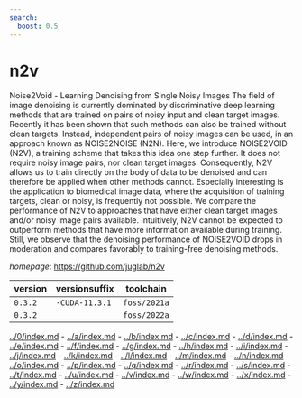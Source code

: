 ```yaml
---
search:
  boost: 0.5
---
```

# n2v

Noise2Void - Learning Denoising from Single Noisy Images The field of image denoising is currently dominated by discriminative deep       learning methods that are trained on pairs of noisy input and clean target       images. Recently it has been shown that such methods can also be trained without clean targets. Instead, independent pairs of noisy images can be used, in an     approach known as NOISE2NOISE (N2N). Here, we introduce NOISE2VOID (N2V), a      training scheme that takes this idea one step further. It does not require noisy image pairs, nor clean target images. Consequently, N2V allows us to train       directly on the body of data to be denoised and can therefore be applied when    other methods cannot. Especially interesting is the application to biomedical    image data, where the acquisition of training targets, clean or noisy, is        frequently not possible. We compare the performance of N2V to approaches that    have either clean target images and/or noisy image pairs available. Intuitively, N2V cannot be expected to outperform methods that have more information          available during training. Still, we observe that the denoising performance of   NOISE2VOID drops in moderation and compares favorably to training-free denoising methods.

*homepage*: <https://github.com/juglab/n2v>

version | versionsuffix | toolchain
--------|---------------|----------
``0.3.2`` | ``-CUDA-11.3.1`` | ``foss/2021a``
``0.3.2`` |  | ``foss/2022a``

[../0/index.md](0) - [../a/index.md](a) - [../b/index.md](b) - [../c/index.md](c) - [../d/index.md](d) - [../e/index.md](e) - [../f/index.md](f) - [../g/index.md](g) - [../h/index.md](h) - [../i/index.md](i) - [../j/index.md](j) - [../k/index.md](k) - [../l/index.md](l) - [../m/index.md](m) - [../n/index.md](n) - [../o/index.md](o) - [../p/index.md](p) - [../q/index.md](q) - [../r/index.md](r) - [../s/index.md](s) - [../t/index.md](t) - [../u/index.md](u) - [../v/index.md](v) - [../w/index.md](w) - [../x/index.md](x) - [../y/index.md](y) - [../z/index.md](z)

